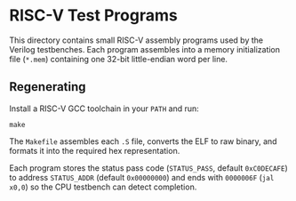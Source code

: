 # RISC-V Test Programs

This directory contains small RISC-V assembly programs used by the
Verilog testbenches.  Each program assembles into a memory initialization
file (`*.mem`) containing one 32-bit little-endian word per line.

## Regenerating

Install a RISC-V GCC toolchain in your `PATH` and run:

```
make
```

The `Makefile` assembles each `.S` file, converts the ELF to raw binary,
and formats it into the required hex representation.

Each program stores the status pass code (`STATUS_PASS`, default
`0xC0DECAFE`) to address `STATUS_ADDR` (default `0x00000000`) and
ends with `0000006F` (`jal x0,0`) so the CPU testbench can detect
completion.
